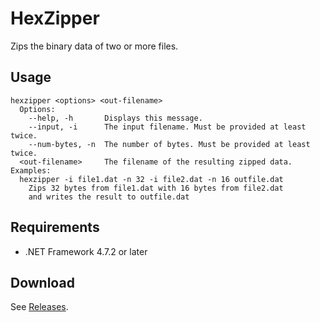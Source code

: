 # HexZipper

Zips the binary data of two or more files.

## Usage

```
hexzipper <options> <out-filename>
  Options:
    --help, -h       Displays this message.
    --input, -i      The input filename. Must be provided at least twice.
    --num-bytes, -n  The number of bytes. Must be provided at least twice.
  <out-filename>     The filename of the resulting zipped data.
Examples:
  hexzipper -i file1.dat -n 32 -i file2.dat -n 16 outfile.dat
    Zips 32 bytes from file1.dat with 16 bytes from file2.dat
    and writes the result to outfile.dat
```

## Requirements

- .NET Framework 4.7.2 or later

## Download

See [Releases](https://github.com/jordanbtucker/HexZipper/releases).

